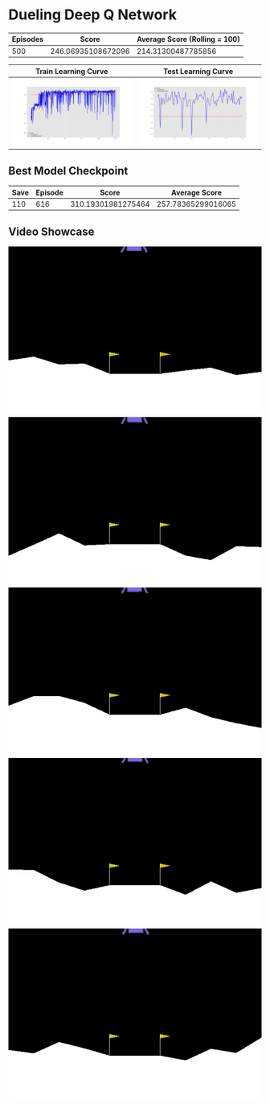 # Dueling Deep Q Network

| Episodes | Score | Average Score (Rolling = 100) |
| --- | --- | --- |
| 500 | 246.06935108672096 | 214.31300487785856 |

|Train Learning Curve|Test Learning Curve|
| --- | --- |
|![training learning curve](./Train%20Learning%20Curve.png)|![testing learning curve](./Test%20Learning%20Curve.png)|

## Best Model Checkpoint

| Save | Episode | Score | Average Score |
| --- | --- | --- | --- |
| 110 | 616 | 310.19301981275464 | 257.78365299016065 |

## Video Showcase

![Test DDQN 1](./gif/Test_DDQN_1.gif)
![Test DDQN 1](./gif/Test_DDQN_2.gif)
![Test DDQN 1](./gif/Test_DDQN_3.gif)
![Test DDQN 1](./gif/Test_DDQN_4.gif)
![Test DDQN 1](./gif/Test_DDQN_5.gif)